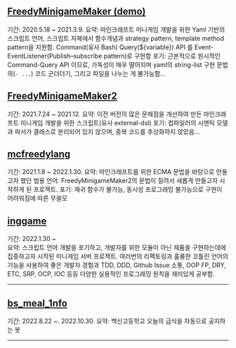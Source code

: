 ## [FreedyMinigameMaker (demo)](https://freedyplugins.github.io/FreedyPlugins/fmg/FreedyMinigameMakerWiki)
기간: 2020.5.18 ~ 2021.3.9. 
요약: 마인크래프트 미니게임 개발을 위한 Yaml 기반의 스크립트 언어, 스크립트 자체에서 함수개념과 strategy pattern, template method pattern을 지원함. Command(유사 Bash) Query(${variable}) API 를 Event-EventListener(Publish–subscribe pattern)로 구현함 
포기: 근본적으로 원시적인 Command-Query API 이므로, 가독성이 매우 떨어지며 yaml의 string-list 구현 문법의(`- ...`) 코드 군더더기, 그리고 파일을 나누는 게 불가능함...

## [FreedyMinigameMaker2](https://freedyplugins.github.io/FreedyPlugins/fmg2/korean_wiki.html)
기간: 2021.7.24 ~ 2021.12. 
요약: 이전 버전의 많은 문제점을 개선하여 만든 마인크래프트 미니게임 개발을 위한 스크립트(유사 external-dsl) 
포기: 컴파일러의 시멘틱 모델과 파서가 클래스로 분리되어 있지 않으며, 중복 코드를 추상화하지 않았음...

## [mcfreedylang](https://brucefreedy.github.io/mcfreedylang-docs/)
기간: 2021.1.8 ~ 2022.1.30. 
요약: 마인크래프트를 위한 ECMA 문법을 바탕으로 만들고자 했던 범용 언어. FreedyMinigameMaker2의 문법이 질려서 새롭게 만들고자 시작하게 된 프로젝트. 
포기: 재귀 함수가 불가능, 동시성 프로그래밍 불가능으로 구현이 어려워짐에 따른 무쓸모

## [inggame](https://github.com/IngGameTeam/inggame)
기간: 2022.1.30 ~   
요약: 스크립트 언어 개발을 포기하고, 개발자를 위한 모듈이 아닌 제품을 구현하는데에 집중하고자 시작된 미니게임 서버 프로젝트. 여러번의 리펙토링과 훌륭한 코틀린 언어의 기능을 사용하여 좋은 개발자 경험과 TDD, DDD, Github Issue 소통, OOP FP, DRY, ETC, SRP, OCP, IOC 등등 다양한 실용적인 프로그래밍 원칙을 재미있게 공부함. 

---

## [bs_meal_1nfo](https://instargram.com/bs_meal_1nfo)
기간: 2022.8.22 ~. 2022.10.30. 
요약: 백신고등학교 오늘의 급식을 자동으로 공지하는 봇

---

